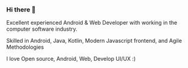 ### Hi there 👋



Excellent experienced Android & Web Developer with working in the computer software industry.

Skilled in Android, Java, Kotlin, Modern Javascript frontend, and Agile Methodologies

I love Open source, Android, Web, Develop UI/UX :) 

<!--
**TerryJung/TerryJung** is a ✨ _special_ ✨ repository because its `README.md` (this file) appears on your GitHub profile.
My N
Here are some ideas to get you started:

- 🔭 
- 🌱 I’m currently learning 
- 👯 I’m looking to collaborate on ...
- 🤔 I’m looking for help with ...
- 💬 Ask me about ...
- 📫 How to reach me: ...
- 😄 Pronouns: ...
- ⚡ Fun fact: ...
-->
